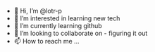 - 👋 Hi, I’m @lotr-p
- 👀 I’m interested in learning new tech
- 🌱 I’m currently learning github
- 💞️ I’m looking to collaborate on - figuring it out
- 📫 How to reach me ...

<!---
lotr-p/lotr-p is a ✨ special ✨ repository because its `README.md` (this file) appears on your GitHub profile.
You can click the Preview link to take a look at your changes.
--->
